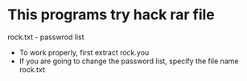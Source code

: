 # This programs try hack rar file #
rock.txt - passwrod list
- To work properly, first extract rock.you
- If you are going to change the password list, specify the file name rock.txt

